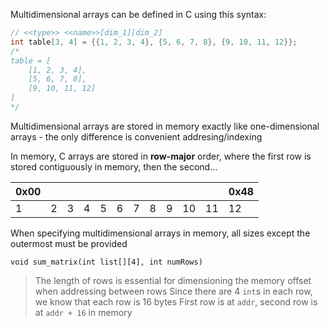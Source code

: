 Multidimensional arrays can be defined in C using this syntax:

```c
// <<type>> <<name>>[dim_1][dim_2]
int table[3, 4] = {{1, 2, 3, 4}, {5, 6, 7, 8}, {9, 10, 11, 12}};
/*
table = [
	[1, 2, 3, 4],
	[5, 6, 7, 8], 
	[9, 10, 11, 12]
]
*/
```

Multidimensional arrays are stored in memory exactly like one-dimensional arrays - the only difference is convenient addresing/indexing

In memory, C arrays are stored in **row-major** order, where the first row is stored contiguously in memory, then the second...

| 0x00 |     |     |     |     |     |     |     |     |     |     | 0x48 |
| ---- | --- | --- | --- | --- | --- | --- | --- | --- | --- | --- | ---- |
| 1    | 2   | 3   | 4   | 5   | 6   | 7   | 8   | 9   | 10  | 11  | 12   |

When specifying multidimensional arrays in memory, all sizes except the outermost must be provided

```
void sum_matrix(int list[][4], int numRows)
```

> The length of rows is essential for dimensioning the memory offset when addressing between rows
> Since there are 4 `int`s in each row, we know that each row is 16 bytes
> First row is at `addr`, second row is at `addr + 16` in memory






